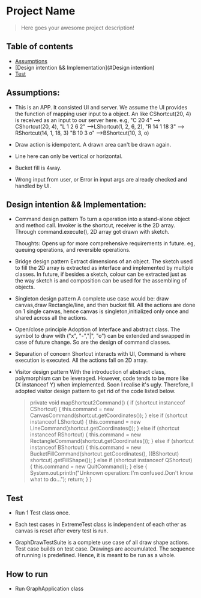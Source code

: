 # Project Name
> Here goes your awesome project description!

## Table of contents
* [Assumptions](#Assumptions)
* [Design intention && Implementation](#Design intention)
* [Test](#Test)


## Assumptions:
* This is an APP. It consisted UI and server. 
    We assume the UI provides the function of mapping user input to a object. An like CShortcut(20, 4) is received as an input to our server here.
    e.g, "C 20 4" --> CShortcut(20, 4),
         "L 1 2 6 2" -->LShortcut(1, 2, 6, 2),
         "R 14 1 18 3" --> RShortcut(14, 1, 18, 3)
         "B 10 3 o" -->BShortcut(10, 3, o)

* Draw action is idempotent. A drawn area can't be drawn again.
* Line here can only be vertical or horizontal.
* Bucket fill is 4way.
* Wrong input from user, or Error in input args are already checked and handled by UI.


## Design intention && Implementation:
* Command design pattern
   To turn a operation into a stand-alone object and method call.
   Invoker is the shortcut, receiver is the 2D array. Through command.execute(), 2D array got drawn with sketch.
   
   Thoughts: Opens up for more comprehensive requirements in future. eg, queuing operations, and reversible operations. 

* Bridge design pattern
    Extract dimensions of an object. 
    The sketch used to fill the 2D array is extracted as interface and implemented by multiple classes.
    In future, if besides a sketch, colour can be extracted just as the way sketch is and composition can be used for the assembling of objects.

* Singleton design pattern
   A complete use case would be: draw canvas,draw Rectangle/line, and then bucket fill.
   All the actions are done on 1 single canvas, hence canvas is singleton,initialized only once and shared across all the actions.

* Open/close principle
   Adoption of Interface and abstract class.
   The symbol to draw with ("x", "-","|", "o") can be extended and swapped in case of future change.
   So are the design of command classes.

* Separation of concern
    Shortcut interacts with UI, Command is where execution is executed. All the actions fall on 2D array.
  
* Visitor design pattern
  With the introduction of abstract class, polymorphism can be leveraged. 
  However, code tends to be more like (X instanceof Y) when implemented. Soon I realise it's ugly. Therefore, I adopted visitor design pattern to get rid of the code listed below.
  
    >    private void mapShortcut2Command() {
    >        if (shortcut instanceof CShortcut) {
    >            this.command = new CanvasCommand(shortcut.getCoordinates());
    >        } else if (shortcut instanceof LShortcut) {
    >            this.command = new LineCommand(shortcut.getCoordinates());
    >        } else if (shortcut instanceof RShortcut) {
    >            this.command = new RectangleCommand(shortcut.getCoordinates());
    >        } else if (shortcut instanceof BShortcut) {
    >            this.command = new BucketFillCommand(shortcut.getCoordinates(), ((BShortcut) shortcut).getFillShape());
    >        } else if (shortcut instanceof QShortcut) {
    >            this.command = new QuitCommand();
    >        } else {
    >            System.out.println("Unknown operation: I'm confused.Don't know what to do...");
    >            return;
    >        }
    >    }

## Test
* Run 1 Test class once.
  
* Each test cases in ExtremeTest class is independent of each other as canvas is reset after every test is run.

* GraphDrawTestSuite is a complete use case of all draw shape actions. Test case builds on test case. Drawings are accumulated.
  The sequence of running is predefined. Hence, it is meant to be run as a whole.

## How to run
* Run GraphApplication class

